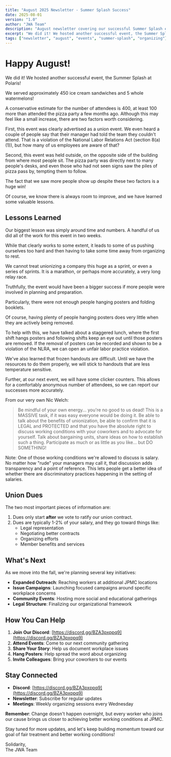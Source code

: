 ```yaml
---
title: "August 2025 Newsletter - Summer Splash Success"
date: 2025-08-01
version: "1.0"
author: "JWA Team"
description: "August newsletter covering our successful Summer Splash event and lessons learned"
excerpt: "We did it! We hosted another successful event, the Summer Splash at Polaris! We served approximately 450 ice cream sandwiches and 5 whole watermelons!"
tags: ["newsletter", "august", "events", "summer-splash", "organizing"]
---
```


# Happy August!

We did it! We hosted another successful event, the Summer Splash at Polaris!

We served approximately 450 ice cream sandwiches and 5 whole watermelons!

A conservative estimate for the number of attendees is 400, at least 100 more than attended the pizza party a few months ago. Although this may feel like a small increase, there are two factors worth considering.

First, this event was clearly advertised as a union event. We even heard a couple of people say that their manager had told the team they couldn't attend. That is a violation of the National Labor Relations Act (section 8(a)(1)), but how many of us employees are aware of that?

Second, this event was held outside, on the opposite side of the building from where most people sit. The pizza party was directly next to many people's desks, and even those who had not seen signs saw the piles of pizza pass by, tempting them to follow.

The fact that we saw more people show up despite these two factors is a huge win!

Of course, we know there is always room to improve, and we have learned some valuable lessons.

## Lessons Learned

Our biggest lesson was simply around time and numbers. A handful of us did all of the work for this event in two weeks.

While that clearly works to some extent, it leads to some of us pushing ourselves too hard and then having to take some time away from organizing to rest.

We cannot treat unionizing a company this huge as a sprint, or even a series of sprints. It is a marathon, or perhaps more accurately, a very long relay race.

Truthfully, the event would have been a bigger success if more people were involved in planning and preparation.

Particularly, there were not enough people hanging posters and folding booklets.

Of course, having plenty of people hanging posters does very little when they are actively being removed.

To help with this, we have talked about a staggered lunch, where the first shift hangs posters and following shifts keep an eye out until those posters are removed. If the removal of posters can be recorded and shown to be a violation of the NLRA, we can open an unfair labor practice violation.

We've also learned that frozen handouts are difficult. Until we have the resources to do them properly, we will stick to handouts that are less temperature sensitive.

Further, at our next event, we will have some clicker counters. This allows for a comfortably anonymous number of attendees, so we can report our successes more accurately.

From our very own Nic Welch:

> Be mindful of your own energy... you're no good to us dead! This is a MASSIVE task, if it was easy everyone would be doing it. Be able to talk about the benefits of unionization, be able to confirm that it is LEGAL and PROTECTED and that you have the absolute right to discuss working conditions with your coworkers and to advocate for yourself. Talk about bargaining units, share ideas on how to establish such a thing. Participate as much or as little as you like... but DO SOMETHING!

Note: One of those working conditions we're allowed to discuss is salary. No matter how "rude" your managers may call it, that discussion adds transparency and a point of reference. This lets people get a better idea of whether there are discriminatory practices happening in the setting of salaries.

## Union Dues

The two most important pieces of information are:

1. Dues only start **after** we vote to ratify our union contract.
2. Dues are typically 1-2% of your salary, and they go toward things like:
   - Legal representation
   - Negotiating better contracts
   - Organizing efforts
   - Member benefits and services

## What's Next

As we move into the fall, we're planning several key initiatives:

* **Expanded Outreach**: Reaching workers at additional JPMC locations
* **Issue Campaigns**: Launching focused campaigns around specific workplace concerns
* **Community Events**: Hosting more social and educational gatherings
* **Legal Structure**: Finalizing our organizational framework

## How You Can Help

1. **Join Our Discord**: [https://discord.gg/BZA3pxppq9](https://discord.gg/BZA3pxppq9)
2. **Attend Events**: Come to our next community gathering
3. **Share Your Story**: Help us document workplace issues
4. **Hang Posters**: Help spread the word about organizing
5. **Invite Colleagues**: Bring your coworkers to our events

## Stay Connected

* **Discord**: [https://discord.gg/BZA3pxppq9](https://discord.gg/BZA3pxppq9)
* **Newsletter**: Subscribe for regular updates
* **Meetings**: Weekly organizing sessions every Wednesday

**Remember**: Change doesn't happen overnight, but every worker who joins our cause brings us closer to achieving better working conditions at JPMC.

Stay tuned for more updates, and let's keep building momentum toward our goal of fair treatment and better working conditions!

Solidarity,  
The JWA Team

